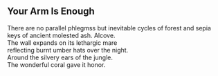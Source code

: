 Your Arm Is Enough
------------------
There are no parallel phlegmss but inevitable cycles of forest and sepia  
keys of ancient molested ash. Alcove.  
The wall expands on its lethargic mare  
reflecting burnt umber hats over the night.  
Around the silvery ears of the jungle.  
The wonderful coral gave it honor.  
